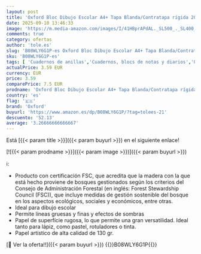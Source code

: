 ```yaml
---
layout: post
title: 'Oxford Bloc Dibujo Escolar A4+ Tapa Blanda/Contratapa rígida 20 Hojas 130gr Liso con 2 Taladros  con Espiral'
date: 2025-09-10 13:46:33
image: 'https://m.media-amazon.com/images/I/41HBprAPdAL._SL500_._SL400_.jpg'
comments: true
category: ofertas
author: 'tole.es'
slug: 'B08WLY6G1P-es Oxford Bloc Dibujo Escolar A4+ Tapa Blanda/Contratapa...'
sku: 'B08WLY6G1P-es'
tags: [ 'Cuadernos de anillas','Cuadernos, blocs de notas y diarios','Oficina y papelería','Productos de papel para oficina','escolar','oxford','🇪🇸', ]
actualPrice: 3.59 EUR
currency: EUR
price: 3.59
comparePrice: 7.5 EUR
prodname: 'Oxford Bloc Dibujo Escolar A4+ Tapa Blanda/Contratapa rígida 20 Hojas 130gr Liso con 2 Taladros  con Espiral'
country: 'es'
flag: '🇪🇸'
brand: 'Oxford'
buyurl: 'https://www.amazon.es/dp/B08WLY6G1P/?tag=tolees-21'
descuento: '52.13'
average: '3.26666666666667'
---
```


Está [{{< param title >}}]({{< param buyurl >}}) en el siguiente enlace!

[![{{< param prodname >}}]({{< param image >}})]({{< param buyurl >}})

ℹ️:

- Producto con certificación FSC, que acredita que la madera con la que está hecho proviene de bosques gestionados según los criterios del Consejo de Administración Forestal (en inglés: Forest Stewardship Council (FSC)), que incluye medidas de gestión sostenible del bosque en los aspectos ecológicos, sociales y económicos, entre otras.
- Ideal para dibujo escolar
- Permite líneas gruesas y finas y efectos de sombras
- Papel de superfície rugosa, lo que permite una gran versatilidad. Ideal tanto para lápiz, como pastel, rotuladores o tinta.
- Papel artístico de alta calidad de 130 gr.

[🛒 Ver la oferta!!]({{< param buyurl >}})
{{<world>}}B08WLY6G1P{{</world>}}
